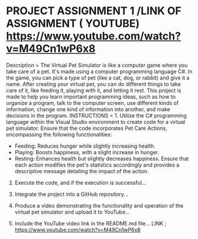 # PROJECT ASSIGNMENT 1 /LINK OF ASSIGNMENT ( YOUTUBE) https://www.youtube.com/watch?v=M49Cn1wP6x8
Description = The Virtual Pet Simulator is like a computer game where you take care of a pet. It's made using a computer programming language C#. In the game, you can pick a type of pet (like a cat, dog, or rabbit) and give it a name. After creating your virtual pet, you can do different things to take care of it, like feeding it, playing with it, and letting it rest.
This project is made to help you learn important programming ideas, such as how to organize a program, talk to the computer screen, use different kinds of information, change one kind of information into another, and make decisions in the program.
INSTRUCTIONS = 1. Utilize the C# programming language within the Visual Studio environment to create code for a virtual pet simulator. Ensure that the code incorporates Pet Care Actions, encompassing the following functionalities:
   - Feeding: Reduces hunger while slightly increasing health.
   - Playing: Boosts happiness, with a slight increase in hunger.
   - Resting: Enhances health but slightly decreases happiness.
   Ensure that each action modifies the pet's statistics accordingly and provides a descriptive message detailing the impact of the action.

2. Execute the code, and if the execution is successful...

3. Integrate the project into a GitHub repository...

4. Produce a video demonstrating the functionality and operation of the virtual pet simulator and upload it to YouTube...

5. Include the YouTube video link in the README.md file...
LINK ; https://www.youtube.com/watch?v=M49Cn1wP6x8
